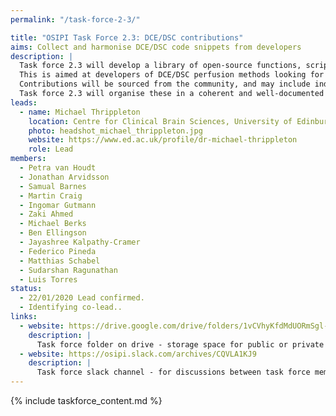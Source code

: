 ```yaml
---
permalink: "/task-force-2-3/"

title: "OSIPI Task Force 2.3: DCE/DSC contributions"
aims: Collect and harmonise DCE/DSC code snippets from developers
description: |
  Task force 2.3 will develop a library of open-source functions, scripts and pipelines for DCE/DSC perfusion imaging analysis. 
  This is aimed at developers of DCE/DSC perfusion methods looking for specific functionality or development templates, or who want to share their own in-house developments with others. 
  Contributions will be sourced from the community, and may include individual functions and more complete pipelines in various programming languages. 
  Task force 2.3 will organise these in a coherent and well-documented library structure as defined by task force 2.1, then identify and develop any missing functionality. 
leads:
  - name: Michael Thrippleton
    location: Centre for Clinical Brain Sciences, University of Edinburgh, UK
    photo: headshot_michael_thrippleton.jpg
    website: https://www.ed.ac.uk/profile/dr-michael-thrippleton
    role: Lead
members:
  - Petra van Houdt
  - Jonathan Arvidsson
  - Samual Barnes
  - Martin Craig
  - Ingomar Gutmann
  - Zaki Ahmed
  - Michael Berks
  - Ben Ellingson
  - Jayashree Kalpathy-Cramer
  - Federico Pineda
  - Matthias Schabel
  - Sudarshan Ragunathan
  - Luis Torres
status:
  - 22/01/2020 Lead confirmed.
  - Identifying co-lead..
links:
  - website: https://drive.google.com/drive/folders/1vCVhyKfdMdUORmSgl-M7Du71qDjsRurc
    description: |
      Task force folder on drive - storage space for public or private documents developed by the task force.
  - website: https://osipi.slack.com/archives/CQVLA1KJ9
    description: |
      Task force slack channel - for discussions between task force members.
---
```


{% include taskforce_content.md %}
